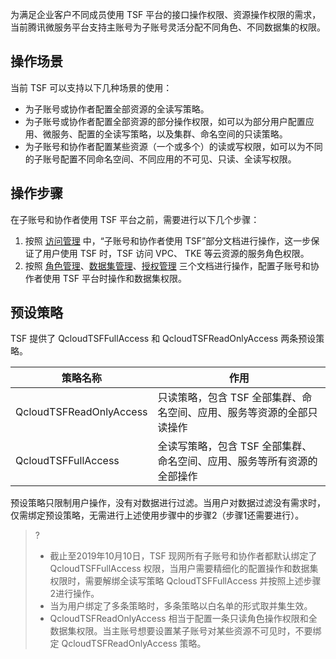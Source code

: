为满足企业客户不同成员使用 TSF 平台的接口操作权限、资源操作权限的需求，当前腾讯微服务平台支持主账号为子账号灵活分配不同角色、不同数据集的权限。

## 操作场景

当前 TSF 可以支持以下几种场景的使用：

- 为子账号或协作者配置全部资源的全读写策略。
- 为子账号或协作者配置全部资源的部分操作权限，如可以为部分用户配置应用、微服务、配置的全读写策略，以及集群、命名空间的只读策略。
- 为子账号和协作者配置某些资源（一个或多个）的读或写权限，如可以为不同的子账号配置不同命名空间、不同应用的不可见、只读、全读写权限。

## 操作步骤

在子账号和协作者使用 TSF 平台之前，需要进行以下几个步骤：

1. 按照 [访问管理]() 中，“子账号和协作者使用 TSF”部分文档进行操作，这一步保证了用户使用 TSF 时，TSF 访问 VPC、 TKE 等云资源的服务角色权限。
2. 按照 [角色管理](https://cloud.tencent.com/document/product/649/38322)、[数据集管理](https://cloud.tencent.com/document/product/649/38326)、[授权管理](https://cloud.tencent.com/document/product/649/38323) 三个文档进行操作，配置子账号和协作者使用 TSF 平台时操作和数据集权限。

## 预设策略

TSF 提供了 QcloudTSFFullAccess 和 QcloudTSFReadOnlyAccess 两条预设策略。

| 策略名称                | 作用                                                         |
| ----------------------- | ------------------------------------------------------------ |
| QcloudTSFReadOnlyAccess | 只读策略，包含 TSF 全部集群、命名空间、应用、服务等资源的全部只读操作 |
| QcloudTSFFullAccess     | 全读写策略，包含 TSF 全部集群、命名空间、应用、服务等所有资源的全部操作 |

预设策略只限制用户操作，没有对数据进行过滤。当用户对数据过滤没有需求时，仅需绑定预设策略，无需进行上述使用步骤中的步骤2（步骤1还需要进行）。

>?
>
>- 截止至2019年10月10日，TSF 现网所有子账号和协作者都默认绑定了 QcloudTSFFullAccess 权限，当用户需要精细化的配置操作和数据集权限时，需要解绑全读写策略 QcloudTSFFullAccess 并按照上述步骤2进行操作。
>- 当为用户绑定了多条策略时，多条策略以白名单的形式取并集生效。
>- QcloudTSFReadOnlyAccess 相当于配置一条只读角色操作权限和全数据集权限。当主账号想要设置某子账号对某些资源不可见时，不要绑定 QcloudTSFReadOnlyAccess 策略。

